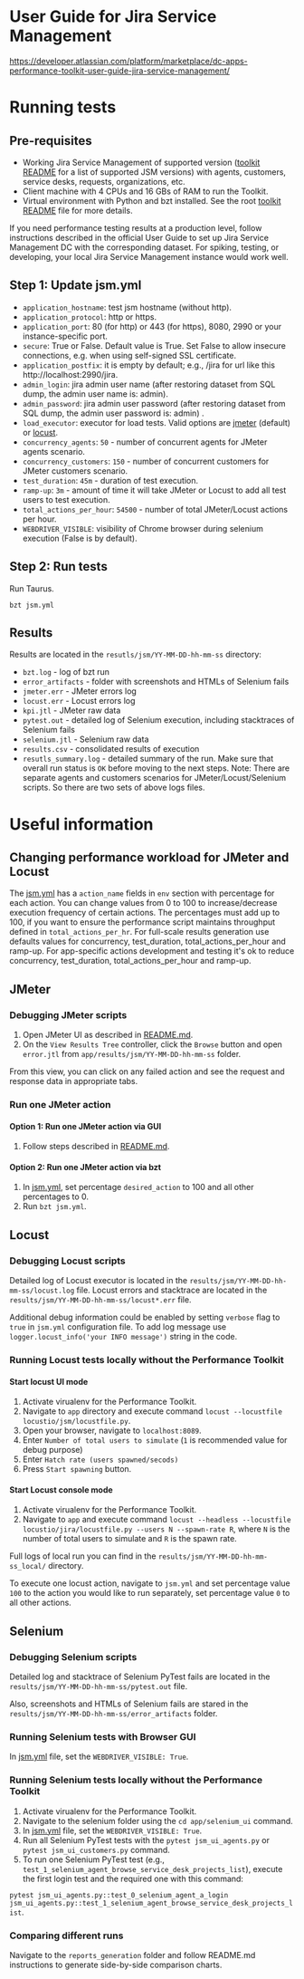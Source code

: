 # User Guide for Jira Service Management
https://developer.atlassian.com/platform/marketplace/dc-apps-performance-toolkit-user-guide-jira-service-management/

# Running tests
## Pre-requisites
* Working Jira Service Management of supported version ([toolkit README](../../README.md) for a list of supported JSM versions) with agents, customers, service desks, requests, organizations, etc.
* Client machine with 4 CPUs and 16 GBs of RAM to run the Toolkit.
* Virtual environment with Python and bzt installed. See the root [toolkit README](../../README.md) file for more details.

If you need performance testing results at a production level, follow instructions described 
in the official User Guide to set up Jira Service Management DC with the corresponding dataset.
For spiking, testing, or developing, your local Jira Service Management instance would work well.

## Step 1: Update jsm.yml
* `application_hostname`: test jsm hostname (without http).
* `application_protocol`: http or https.
* `application_port`: 80 (for http) or 443 (for https), 8080, 2990 or your instance-specific port.
* `secure`: True or False. Default value is True. Set False to allow insecure connections, e.g. when using self-signed SSL certificate.
* `application_postfix`: it is empty by default; e.g., /jira for url like this http://localhost:2990/jira.
* `admin_login`: jira admin user name (after restoring dataset from SQL dump, the admin user name is: admin).
* `admin_password`: jira admin user password (after restoring dataset from SQL dump, the admin user password is: admin) .
* `load_executor`: executor for load tests. Valid options are [jmeter](https://jmeter.apache.org/) (default) or [locust](https://locust.io/).
* `concurrency_agents`: `50` - number of concurrent agents for JMeter agents scenario.
* `concurrency_customers`: `150` - number of concurrent customers for JMeter customers scenario.
* `test_duration`: `45m` - duration of test execution.
* `ramp-up`: `3m` - amount of time it will take JMeter or Locust to add all test users to test execution.
* `total_actions_per_hour`: `54500` - number of total JMeter/Locust actions per hour.
* `WEBDRIVER_VISIBLE`: visibility of Chrome browser during selenium execution (False is by default).

## Step 2: Run tests
Run Taurus.
```
bzt jsm.yml
```

## Results
Results are located in the `resutls/jsm/YY-MM-DD-hh-mm-ss` directory:
* `bzt.log` - log of bzt run
* `error_artifacts` - folder with screenshots and HTMLs of Selenium fails
* `jmeter.err` - JMeter errors log
* `locust.err` - Locust errors log
* `kpi.jtl` - JMeter raw data
* `pytest.out` - detailed log of Selenium execution, including stacktraces of Selenium fails
* `selenium.jtl` - Selenium raw data
* `results.csv` - consolidated results of execution
* `resutls_summary.log` - detailed summary of the run. Make sure that overall run status is `OK` before moving to the 
next steps.
Note: There are separate agents and customers scenarios for JMeter/Locust/Selenium scripts. So there are two sets of above logs files. 

# Useful information

## Changing performance workload for JMeter and Locust
The [jsm.yml](../../app/jsm.yml) has a `action_name` fields in `env` section with percentage for each action. You can change values from 0 to 100 to increase/decrease execution frequency of certain actions. 
The percentages must add up to 100, if you want to ensure the performance script maintains 
throughput defined in `total_actions_per_hr`. 
For full-scale results generation use defaults values for concurrency, test_duration, total_actions_per_hour and ramp-up.
For app-specific actions development and testing it's ok to reduce concurrency, test_duration, total_actions_per_hour and ramp-up.

## JMeter
### Debugging JMeter scripts
1. Open JMeter UI as described in [README.md](../../app/util/jmeter/README.md).
1. On the `View Results Tree` controller, click the `Browse` button and open `error.jtl` from `app/results/jsm/YY-MM-DD-hh-mm-ss` folder.

From this view, you can click on any failed action and see the request and response data in appropriate tabs.

### Run one JMeter action
#### Option 1: Run one JMeter action via GUI
1. Follow steps described in [README.md](../../app/util/jmeter/README.md).

#### Option 2: Run one JMeter action via bzt
1. In [jsm.yml](../../app/jsm.yml), set percentage `desired_action` to 100 and all other percentages to 0.
1. Run `bzt jsm.yml`.

## Locust
### Debugging Locust scripts
Detailed log of Locust executor is located in the `results/jsm/YY-MM-DD-hh-mm-ss/locust.log` file. Locust errors and stacktrace are located in the `results/jsm/YY-MM-DD-hh-mm-ss/locust*.err` file.

Additional debug information could be enabled by setting `verbose` flag to `true` in `jsm.yml` configuration file. To add log message use `logger.locust_info('your INFO message')` string in the code.
### Running Locust tests locally without the Performance Toolkit
#### Start locust UI mode
1. Activate virualenv for the Performance Toolkit.
1. Navigate to `app` directory and execute command `locust --locustfile locustio/jsm/locustfile.py`. 
1. Open your browser, navigate to `localhost:8089`.  
1. Enter `Number of total users to simulate` (`1` is recommended value for debug purpose)  
1. Enter `Hatch rate (users spawned/secods)` 
1. Press `Start spawning` button.

#### Start Locust console mode
1. Activate virualenv for the Performance Toolkit.
1. Navigate to `app` and execute command `locust --headless --locustfile locustio/jira/locustfile.py --users N --spawn-rate R`, where `N` is the number of total users to simulate and `R` is the spawn rate.  

Full logs of local run you can find in the `results/jsm/YY-MM-DD-hh-mm-ss_local/` directory.

To execute one locust action, navigate to `jsm.yml` and set percentage value `100` to the action you would like to run separately, set percentage value `0` to all other actions.


## Selenium
### Debugging Selenium scripts
Detailed log and stacktrace of Selenium PyTest fails are located in the `results/jsm/YY-MM-DD-hh-mm-ss/pytest.out` file. 

Also, screenshots and HTMLs of Selenium fails are stared in the `results/jsm/YY-MM-DD-hh-mm-ss/error_artifacts` folder. 

### Running Selenium tests with Browser GUI
In [jsm.yml](../../app/jsm.yml) file, set the `WEBDRIVER_VISIBLE: True`.


### Running Selenium tests locally without the Performance Toolkit
1. Activate virualenv for the Performance Toolkit.
1. Navigate to the selenium folder using the `cd app/selenium_ui` command. 
1. In [jsm.yml](../../app/jsm.yml) file, set the `WEBDRIVER_VISIBLE: True`.
1. Run all Selenium PyTest tests with the `pytest jsm_ui_agents.py` or `pytest jsm_ui_customers.py` command.
1. To run one Selenium PyTest test (e.g., `test_1_selenium_agent_browse_service_desk_projects_list`), execute the first login test and the required one with this command:

`pytest jsm_ui_agents.py::test_0_selenium_agent_a_login jsm_ui_agents.py::test_1_selenium_agent_browse_service_desk_projects_list`.


### Comparing different runs
Navigate to the `reports_generation` folder and follow README.md instructions to generate side-by-side comparison charts.